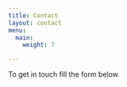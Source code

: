 ```yaml
---
title: Contact
layout: contact
menu:
  main:
    weight: 7

---
```

To get in touch fill the form below.